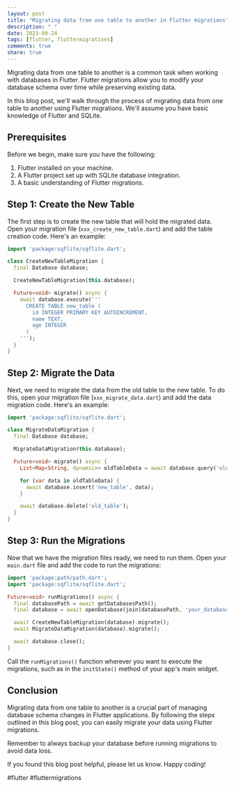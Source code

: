 ```yaml
---
layout: post
title: "Migrating data from one table to another in Flutter migrations"
description: " "
date: 2023-09-24
tags: [flutter, fluttermigrations]
comments: true
share: true
---
```


Migrating data from one table to another is a common task when working with databases in Flutter. Flutter migrations allow you to modify your database schema over time while preserving existing data.

In this blog post, we'll walk through the process of migrating data from one table to another using Flutter migrations. We'll assume you have basic knowledge of Flutter and SQLite.

## Prerequisites

Before we begin, make sure you have the following:

1. Flutter installed on your machine.
2. A Flutter project set up with SQLite database integration.
3. A basic understanding of Flutter migrations.

## Step 1: Create the New Table

The first step is to create the new table that will hold the migrated data. Open your migration file (`xxx_create_new_table.dart`) and add the table creation code. Here's an example:

```dart
import 'package:sqflite/sqflite.dart';

class CreateNewTableMigration {
  final Database database;

  CreateNewTableMigration(this.database);

  Future<void> migrate() async {
    await database.execute('''
      CREATE TABLE new_table (
        id INTEGER PRIMARY KEY AUTOINCREMENT,
        name TEXT,
        age INTEGER
      )
    ''');
  }
}
```

## Step 2: Migrate the Data

Next, we need to migrate the data from the old table to the new table. To do this, open your migration file (`xxx_migrate_data.dart`) and add the data migration code. Here's an example:

```dart
import 'package:sqflite/sqflite.dart';

class MigrateDataMigration {
  final Database database;

  MigrateDataMigration(this.database);

  Future<void> migrate() async {
    List<Map<String, dynamic>> oldTableData = await database.query('old_table');

    for (var data in oldTableData) {
      await database.insert('new_table', data);
    }

    await database.delete('old_table');
  }
}
```
## Step 3: Run the Migrations

Now that we have the migration files ready, we need to run them. Open your `main.dart` file and add the code to run the migrations:

```dart
import 'package:path/path.dart';
import 'package:sqflite/sqflite.dart';

Future<void> runMigrations() async {
  final databasePath = await getDatabasesPath();
  final database = await openDatabase(join(databasePath, 'your_database.db'));

  await CreateNewTableMigration(database).migrate();
  await MigrateDataMigration(database).migrate();

  await database.close();
}
```

Call the `runMigrations()` function wherever you want to execute the migrations, such as in the `initState()` method of your app's main widget.

## Conclusion

Migrating data from one table to another is a crucial part of managing database schema changes in Flutter applications. By following the steps outlined in this blog post, you can easily migrate your data using Flutter migrations.

Remember to always backup your database before running migrations to avoid data loss. 

If you found this blog post helpful, please let us know. Happy coding! 

#flutter #fluttermigrations